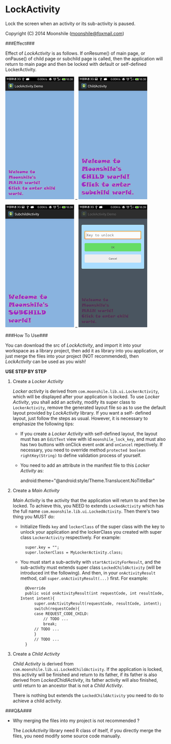 LockActivity
============

Lock the screen when an activity or its sub-activity is paused.

Copyright (C) 2014  Moonshile (moonshile@foxmail.com)

###Effect###

Effect of *LockActivity* is as follows. If onResume() of main page, or onPause() of 
child page or subchild page is called, then the application will return to main page 
and then be locked with default or self-defined LockerActivity.

![Main Page](https://raw.githubusercontent.com/Moonshile/LockActivity/master/shortcuts/1.png) _ ![Main Page](https://raw.githubusercontent.com/Moonshile/LockActivity/master/shortcuts/2.png)

![Main Page](https://raw.githubusercontent.com/Moonshile/LockActivity/master/shortcuts/3.png) _ ![Main Page](https://raw.githubusercontent.com/Moonshile/LockActivity/master/shortcuts/4.png)

###How To Use###

You can download the src of *LockActivity*, and import it into your workspace as a 
library project, then add it as library into you application, or just merge the files 
into your project (NOT recommended), then *LockActivity* can be used as you wish!

**USE STEP BY STEP**

1.	Create a *Locker Activity*

	*Locker activity* is derived from `com.moonshile.lib.ui.LockerActivity`, which will be
	displayed after your application is locked. To use *Locker Activity*, you shall add an 
	activity, modify its super class to `LockerActivity`, remove the generated layout file 
	so as to use the default layout provided by *LockActivity* library. If you want a self-
	defined layout, just follow the steps as usual. However, it is necessary to emphasize 
	the following tips:

	* If you create a *Locker Activity* with self-defined layout, the layout must has an
	  `EditText` view with id `moonshile_lock_key`, and must also has two buttons with 
	  onClick event `onOK` and `onCancel` repectively. If necessary, you need to override
	  method `protected boolean rightKey(String)` to define validation process of yourself.
	  
	* You need to add an attribute in the manifest file to this *Locker Activity* as:

		android:theme="@android:style/Theme.Translucent.NoTitleBar"

2.	Create a *Main Activity*

	*Main Activity* is the activity that the application will return to and then be locked. 
	To achieve this, you NEED to extends `LockedActivity` which has the full name 
	`com.moonshile.lib.ui.LockedActivity`. Then there's two thing you MUST do:

	* Initialize fileds `key` and `lockerClass` of the super class with the key to unlock your 
	  application and the lockerClass you created with super class `LockerActivity` respectively. 
	  For example:

			super.key = "";
			super.lockerClass = MyLockerActivity.class;

	* You must start a sub-activity with `startActivityForResult`, and the sub-activity 
	  must extends super class `LockedChildActivity` (will be introduced int the following).
	  And then, in your `onActivityResult` method, call `super.onActivityResult(...)` first.
	  For example:

			@Override
			public void onActivityResult(int requestCode, int resultCode, Intent intent){
				super.onActivityResult(requestCode, resultCode, intent);
				switch(requestCode){
				case REQUEST_CODE_CHILD:
					// TODO ...
					break;
				// TODO ...
				}
				// TODO ...
			}

3.	Create a *Child Activity*

	*Child Activity* is derived from `com.moonshile.lib.ui.LockedChildActivity`. If the application
	is locked, this activity will be finished and return to its father, if its father is also 
	derived from *LockedChidlActivity*, its father activity will also finished, until return to an
	ancestor that is not a *Child Activity*.

	There is nothing but extends the `LockedChildActivity` you need to do to achieve a child 
	activity.

###Q&A###

*	Why merging the files into my project is not recommended ?

	The *LockActivity* library need R class of itself, if you directly merge the files, you need 
	modify some source code manually.



